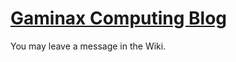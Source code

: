 # [Gaminax Computing Blog](https://gaminax.github.io/computingBlog/index.html)
 You may leave a message in the Wiki.
 
